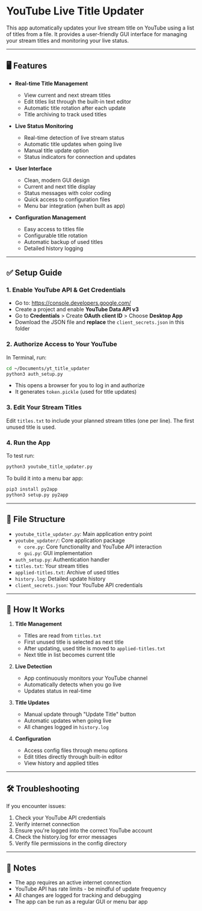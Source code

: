 # YouTube Live Title Updater

This app automatically updates your live stream title on YouTube using a list of titles from a file. It provides a user-friendly GUI interface for managing your stream titles and monitoring your live status.

---

## 🖥️ Features

- **Real-time Title Management**
  - View current and next stream titles
  - Edit titles list through the built-in text editor
  - Automatic title rotation after each update
  - Title archiving to track used titles

- **Live Status Monitoring**
  - Real-time detection of live stream status
  - Automatic title updates when going live
  - Manual title update option
  - Status indicators for connection and updates

- **User Interface**
  - Clean, modern GUI design
  - Current and next title display
  - Status messages with color coding
  - Quick access to configuration files
  - Menu bar integration (when built as app)

- **Configuration Management**
  - Easy access to titles file
  - Configurable title rotation
  - Automatic backup of used titles
  - Detailed history logging

---

## ✅ Setup Guide

### 1. **Enable YouTube API & Get Credentials**
- Go to: https://console.developers.google.com/
- Create a project and enable **YouTube Data API v3**
- Go to **Credentials** > Create **OAuth client ID** > Choose **Desktop App**
- Download the JSON file and **replace** the `client_secrets.json` in this folder

### 2. **Authorize Access to Your YouTube**
In Terminal, run:
```bash
cd ~/Documents/yt_title_updater
python3 auth_setup.py
```
- This opens a browser for you to log in and authorize
- It generates `token.pickle` (used for title updates)

### 3. **Edit Your Stream Titles**
Edit `titles.txt` to include your planned stream titles (one per line). The first unused title is used.

### 4. **Run the App**
To test run:
```bash
python3 youtube_title_updater.py
```

To build it into a menu bar app:
```bash
pip3 install py2app
python3 setup.py py2app
```

---

## 📁 File Structure
- `youtube_title_updater.py`: Main application entry point
- `youtube_updater/`: Core application package
  - `core.py`: Core functionality and YouTube API interaction
  - `gui.py`: GUI implementation
- `auth_setup.py`: Authentication handler
- `titles.txt`: Your stream titles
- `applied-titles.txt`: Archive of used titles
- `history.log`: Detailed update history
- `client_secrets.json`: Your YouTube API credentials

---

## 🎯 How It Works

1. **Title Management**
   - Titles are read from `titles.txt`
   - First unused title is selected as next title
   - After updating, used title is moved to `applied-titles.txt`
   - Next title in list becomes current title

2. **Live Detection**
   - App continuously monitors your YouTube channel
   - Automatically detects when you go live
   - Updates status in real-time

3. **Title Updates**
   - Manual update through "Update Title" button
   - Automatic updates when going live
   - All changes logged in `history.log`

4. **Configuration**
   - Access config files through menu options
   - Edit titles directly through built-in editor
   - View history and applied titles

---

## 🛠️ Troubleshooting

If you encounter issues:
1. Check your YouTube API credentials
2. Verify internet connection
3. Ensure you're logged into the correct YouTube account
4. Check the history.log for error messages
5. Verify file permissions in the config directory

---

## 📝 Notes
- The app requires an active internet connection
- YouTube API has rate limits - be mindful of update frequency
- All changes are logged for tracking and debugging
- The app can be run as a regular GUI or menu bar app


